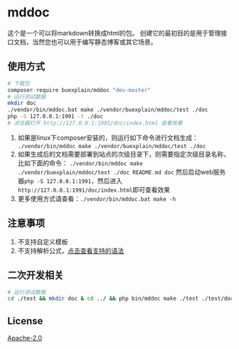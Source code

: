 # mddoc
这个是一个可以将markdown转换成html的包。
创建它的最初目的是用于管理接口文档，当然您也可以用于编写静态博客或其它场景。

## 使用方式
```bash
# 下载包
composer require buexplain/mddoc "dev-master"
# 运行测试数据
mkdir doc
./vendor/bin/mddoc.bat make ./vendor/buexplain/mddoc/test ./doc
php -S 127.0.0.1:1991 -t ./doc
# 浏览器打开 http://127.0.0.1:1991/doc/index.html 查看效果
```
1. 如果是linux下composer安装的，则运行如下命令进行文档生成：
 `./vendor/bin/mddoc make ./vendor/buexplain/mddoc/test ./doc`
2. 如果生成后的文档需要部署到站点的次级目录下，则需要指定次级目录名称，比如下面的命令：
 `./vendor/bin/mddoc make ./vendor/buexplain/mddoc/test ./doc README.md doc`
 然后启动web服务器`php -S 127.0.0.1:1991`，然后进入`http://127.0.0.1:1991/doc/index.html`即可查看效果
3. 更多使用方式请查看：`./vendor/bin/mddoc.bat make -h`

## 注意事项
1. 不支持自定义模板
2. 不支持解析公式，[点击查看支持的语法](https://github.com/buexplain/mddoc/blob/master/test/test1_one_2.md)

## 二次开发相关
```bash
# 运行测试数据
cd ./test && mkdir doc & cd ../ && php bin/mddoc make ./test ./test/doc && php -S 127.0.0.1:1991 -t ./test/doc 
```

## License
[Apache-2.0](http://www.apache.org/licenses/LICENSE-2.0.html)
